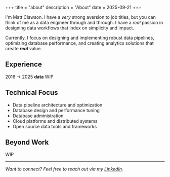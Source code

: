 +++
title = "about"
description = "About"
date = 2025-09-21
+++

I'm Matt Clawson.  I have a _very_ strong aversion to job titles, but you can think of me as a data engineer through and through.  I have a _real_ passion in designing data workflows that index on simplicity and impact.

Currently, I focus on designing and implementing robust data pipelines, optimizing database performance, and creating analytics solutions that create **_real_** value.

## Experience
2016 → 2025 **data**
WIP

## Technical Focus
- Data pipeline architecture and optimization
- Database design and performance tuning
- Database administration
- Cloud platforms and distributed systems
- Open source data tools and frameworks

## Beyond Work
WIP

---
*Want to connect? Feel free to reach out via my [LinkedIn](https://www.linkedin.com/in/matthew-clawson-1b8b6b30/).*

